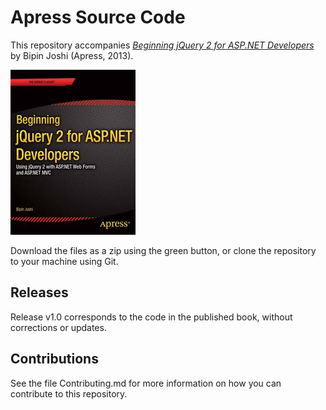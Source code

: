 # Apress Source Code

This repository accompanies [*Beginning jQuery 2 for ASP.NET Developers*](http://www.apress.com/9781430263043) by Bipin Joshi (Apress, 2013).

![Cover image](9781430263043.jpg)

Download the files as a zip using the green button, or clone the repository to your machine using Git.

## Releases

Release v1.0 corresponds to the code in the published book, without corrections or updates.

## Contributions

See the file Contributing.md for more information on how you can contribute to this repository.
